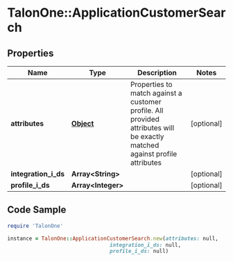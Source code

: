 # TalonOne::ApplicationCustomerSearch

## Properties

Name | Type | Description | Notes
------------ | ------------- | ------------- | -------------
**attributes** | [**Object**](.md) | Properties to match against a customer profile. All provided attributes will be exactly matched against profile attributes | [optional] 
**integration_i_ds** | **Array&lt;String&gt;** |  | [optional] 
**profile_i_ds** | **Array&lt;Integer&gt;** |  | [optional] 

## Code Sample

```ruby
require 'TalonOne'

instance = TalonOne::ApplicationCustomerSearch.new(attributes: null,
                                 integration_i_ds: null,
                                 profile_i_ds: null)
```


